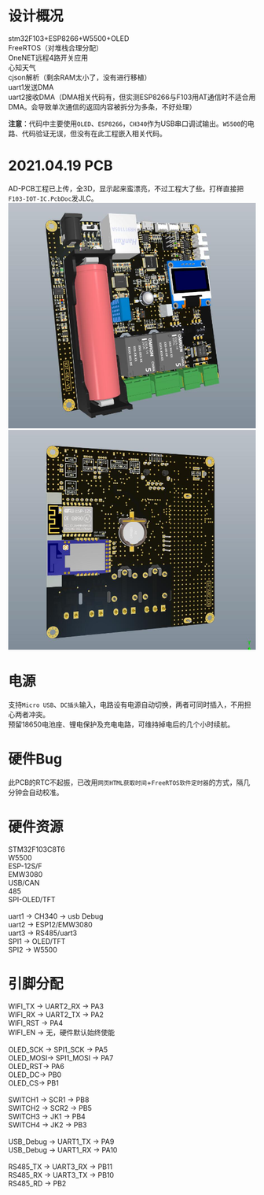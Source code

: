 # 设计概况
stm32F103+ESP8266+W5500+OLED  
FreeRTOS（对堆栈合理分配）  
OneNET远程4路开关应用  
心知天气  
cjson解析（剩余RAM太小了，没有进行移植）  
uart1发送DMA  
uart2接收DMA（DMA相关代码有，但实测ESP8266与F103用AT通信时不适合用DMA。会导致单次通信的返回内容被拆分为多条，不好处理）  

**注意**：代码中主要使用`OLED`、`ESP8266`，`CH340`作为USB串口调试输出。`W5500`的电路、代码验证无误，但没有在此工程嵌入相关代码。  

# 2021.04.19 PCB
AD-PCB工程已上传，全3D，显示起来蛮漂亮，不过工程大了些。打样直接把`F103-IOT-IC.PcbDoc`发JLC。  
![image](https://github.com/ZhiliangMa/202004-F103-IOT-DEV_V1/blob/master/img/F103-IOT-DEV-TOP.jpg)
![image](https://github.com/ZhiliangMa/202004-F103-IOT-DEV_V1/blob/master/img/F103-IOT-DEV-BOTTOM.jpg)

# 电源
支持`Micro USB`、`DC插头`输入，电路设有电源自动切换，两者可同时插入，不用担心两者冲突。  
预留18650电池座、锂电保护及充电电路，可维持掉电后的几个小时续航。  

# 硬件Bug
此PCB的RTC不起振，已改用`网页HTML获取时间`+`FreeRTOS软件定时器`的方式，隔几分钟会自动校准。  


# 硬件资源
STM32F103C8T6  
W5500  
ESP-12S/F  
EMW3080  
USB/CAN  
485  
SPI-OLED/TFT  
<br> 
uart1 -> CH340 -> usb Debug  
uart2 -> ESP12/EMW3080  
uart3 -> RS485/uart3  
SPI1 -> OLED/TFT  
SPI2 -> W5500  

# 引脚分配
WIFI_TX -> UART2_RX -> PA3  
WIFI_RX -> UART2_TX -> PA2  
WIFI_RST -> PA4  
WIFI_EN -> 无，硬件默认始终使能  
<br>
OLED_SCK -> SPI1_SCK -> PA5  
OLED_MOSI-> SPI1_MOSI -> PA7  
OLED_RST-> PA6  
OLED_DC-> PB0  
OLED_CS-> PB1  
<br> 
SWITCH1 -> SCR1 -> PB8  
SWITCH2 -> SCR2 -> PB5  
SWITCH3 -> JK1 -> PB4  
SWITCH4 -> JK2 -> PB3  
<br>
USB_Debug -> UART1_TX -> PA9  
USB_Debug -> UART1_RX -> PA10  
<br>
RS485_TX -> UART3_RX -> PB11  
RS485_RX -> UART3_TX -> PB10  
RS485_RD -> PB2  

